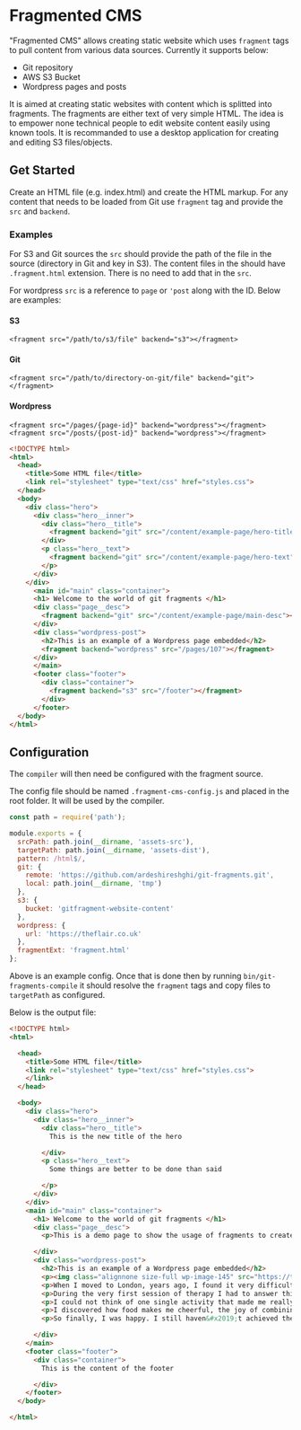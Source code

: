 # Fragmented CMS

"Fragmented CMS" allows creating static website which uses `fragment` tags to pull content from various data sources. Currently it supports below:

* Git repository
* AWS S3 Bucket
* Wordpress pages and posts

It is aimed at creating static websites with content which is splitted into fragments. The fragments are either text of very simple HTML. The idea is to empower none technical people to edit website content easily using known tools. It is recommanded to use a desktop application for creating and editing S3 files/objects.


## Get Started

Create an HTML file (e.g. index.html) and create the HTML markup. For any content that needs to be loaded from Git use `fragment` tag and provide the `src` and `backend`.

### Examples

For S3 and Git sources the `src` should provide the path of the file in the source (directory in Git and key in S3). The content files in the should have `.fragment.html` extension. There is no need to add that in the `src`.

For wordpress `src` is a reference to `page` or `'post` along with the ID. Below are examples:

#### S3
`<fragment src="/path/to/s3/file" backend="s3"></fragment>`

#### Git
`<fragment src="/path/to/directory-on-git/file" backend="git"></fragment>`

#### Wordpress
`<fragment src="/pages/{page-id}" backend="wordpress"></fragment>`
`<fragment src="/posts/{post-id}" backend="wordpress"></fragment>`

```html
<!DOCTYPE html>
<html>
  <head>
    <title>Some HTML file</title>
    <link rel="stylesheet" type="text/css" href="styles.css">
  </head>
  <body>
    <div class="hero">
      <div class="hero__inner">
        <div class="hero__title">
          <fragment backend="git" src="/content/example-page/hero-title"></fragment>
        </div>
        <p class="hero__text">
          <fragment backend="git" src="/content/example-page/hero-text"></fragment>
        </p>
      </div>
    </div>
      <main id="main" class="container">
      <h1> Welcome to the world of git fragments </h1>
      <div class="page__desc">
        <fragment backend="git" src="/content/example-page/main-desc"></fragment>
      </div>
      <div class="wordpress-post">
        <h2>This is an example of a Wordpress page embedded</h2>
        <fragment backend="wordpress" src="/pages/107"></fragment>
      </div>
      </main>
      <footer class="footer">
        <div class="container">
          <fragment backend="s3" src="/footer"></fragment>
        </div>
      </footer>
  </body>
</html>
```

## Configuration

The `compiler` will then need be configured with the fragment source.

The config file should be named `.fragment-cms-config.js` and placed in the root folder. It will be used by the compiler.

```js
const path = require('path');

module.exports = {
  srcPath: path.join(__dirname, 'assets-src'),
  targetPath: path.join(__dirname, 'assets-dist'),
  pattern: /html$/,
  git: {
    remote: 'https://github.com/ardeshireshghi/git-fragments.git',
    local: path.join(__dirname, 'tmp')
  },
  s3: {
    bucket: 'gitfragment-website-content'
  },
  wordpress: {
    url: 'https://theflair.co.uk'
  },
  fragmentExt: 'fragment.html'
};

```

Above is an example config. Once that is done then by running `bin/git-fragments-compile` it should resolve the `fragment` tags and copy files to `targetPath` as configured.

Below is the output file:

```html
<!DOCTYPE html>
<html>

  <head>
    <title>Some HTML file</title>
    <link rel="stylesheet" type="text/css" href="styles.css">
    </link>
  </head>

  <body>
    <div class="hero">
      <div class="hero__inner">
        <div class="hero__title">
          This is the new title of the hero

        </div>
        <p class="hero__text">
          Some things are better to be done than said

        </p>
      </div>
    </div>
    <main id="main" class="container">
      <h1> Welcome to the world of git fragments </h1>
      <div class="page__desc">
        <p>This is a demo page to show the usage of fragments to create static websites. The idea is to make use of version control and simple html to help none technical people manage content for marketing and other purposes</p>

      </div>
      <div class="wordpress-post">
        <h2>This is an example of a Wordpress page embedded</h2>
        <p><img class="alignnone size-full wp-image-145" src="https://theflair.co.uk/wp-content/uploads/2017/02/IMG_1011.jpg" alt="" width="2304" height="1536" srcset="https://www.theflair.co.uk/wp-content/uploads/2017/02/IMG_1011.jpg 2304w, https://www.theflair.co.uk/wp-content/uploads/2017/02/IMG_1011-300x200.jpg 300w, https://www.theflair.co.uk/wp-content/uploads/2017/02/IMG_1011-768x512.jpg 768w, https://www.theflair.co.uk/wp-content/uploads/2017/02/IMG_1011-1024x683.jpg 1024w" sizes="(max-width: 2304px) 100vw, 2304px" />The flair is my current project that I invest lots of time and energy in it. It is basically about things in life that I have a flair for, like traveling, food and writing. You may say these topics are already very exposed, and ask why do I feel like there is a need to discuss it even more?</p>
        <p>When I moved to London, years ago, I found it very difficult to adjust to the new culture. After a while, I got sick and my illness was a combination of depression and a severe type of IBS. Treatments wouldn&#x2019;t work for me, so I had to go back to my country to see a specialist on a regular basis.</p>
        <p>During the very first session of therapy I had to answer this question: what do you truly like to do? What things do you have a flair for? And my answer was nothing.</p>
        <p>I could not think of one single activity that made me really excited. At that moment, I started my journey, a journey which led into my recovery and health. I learnt there are lots of small things that can make us happy; things that are not necessarily hard to achieve but simply need our attention.</p>
        <p>I discovered how food makes me cheerful, the joy of combining new and old ingredients, and exploring diverse tastes and colors in restaurants that I haven&#x2019;t been to before. I understood traveling makes me content because it gives me the opportunity to discover more, explore more and learn more.</p>
        <p>So finally, I was happy. I still haven&#x2019;t achieved the goals that I set for myself years ago, but I don&#x2019;t feel like a loser anymore. Although I&#x2019;m still trying to achieve my goals and dreams, I decided to enjoy the ride too. And I wanted you to be a part of this ride with me. For those of you who don&#x2019;t feel hopeful or accomplished or confident, I want you to know that you are not alone. All of us, have the flair and the talent, we just need to give ourselves a chance to discover it. I hope this blog gives you the motivation to find and pursue your very own passion.</p>

      </div>
    </main>
    <footer class="footer">
      <div class="container">
        This is the content of the footer

      </div>
    </footer>
  </body>

</html>
```

